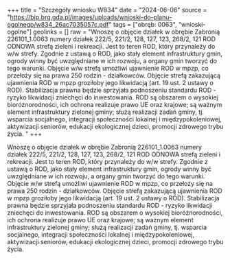 +++
title = "Szczegóły wniosku W834"
date = "2024-06-06"
source = "https://bip.brg.gda.pl/images/uploads/wnioski-do-planu-ogolnego/w834_26ac7035057c.pdf"
tags = ["obręb: 0063", "wnioski-ogolne"]
geolinks = []
raw = "Wnoszę o objęcie działek w obrębie Zabronią 226101_1.0063 numery działek 222/5, 221/2, 128, 127, 123, 268/2, 121 ROD ODNOWA strefą zieleni i rekreacji. Jest to teren ROD, który przynależy do w/w strefy. Zgodnie z ustawą o ROD, jako stały element infrastruktury gmin, ogrody winny być uwzględniane w ich rozwoju, a organy gmin tworzyć do tego warunki. Objęcie w/w strefą umożliwi ujawnienie ROD w mpzp, co przełoży się na prawa 250 rodzin - działkowców. Objęcie strefą zakazującą ujawnienia ROD w mpzp groziłoby jego likwidacją (art. 19 ust. 2 ustawy o ROD). Stabilizacja prawna będzie sprzyjała podnoszeniu standardu ROD - ryzyko likwidacji zniechęci do inwestowania. ROD są obszarem o wysokiej bioróżnorodności, ich ochrona realizuje prawo UE oraz krajowe; są ważnym element infrastruktury zielonej gminy; służą realizacji zadań gminy, tj. wsparcia socjalnego, integracji społeczności lokalnej i międzypokoleniowej, aktywizacji seniorów, edukacji ekologicznej dzieci, promocji zdrowego trybu życia. "
+++

Wnoszę o objęcie działek w obrębie Zabronią 226101_1.0063 numery działek 222/5,
221/2, 128, 127, 123, 268/2, 121 ROD ODNOWA strefą zieleni i rekreacji. Jest to teren ROD,
który przynależy do w/w strefy. Zgodnie z ustawą o ROD, jako stały element infrastruktury gmin,
ogrody winny być uwzględniane w ich rozwoju, a organy gmin tworzyć do tego warunki. Objęcie
w/w strefą umożliwi ujawnienie ROD w mpzp, co przełoży się na prawa 250 rodzin - działkowców.
Objęcie strefą zakazującą ujawnienia ROD w mpzp groziłoby jego likwidacją (art. 19 ust. 2
ustawy o ROD). Stabilizacja prawna będzie sprzyjała podnoszeniu standardu ROD - ryzyko
likwidacji zniechęci do inwestowania. ROD są obszarem o wysokiej bioróżnorodności, ich
ochrona realizuje prawo UE oraz krajowe; są ważnym element infrastruktury zielonej gminy;
służą realizacji zadań gminy, tj. wsparcia socjalnego, integracji społeczności lokalnej i
międzypokoleniowej, aktywizacji seniorów, edukacji ekologicznej dzieci, promocji zdrowego
trybu życia.



